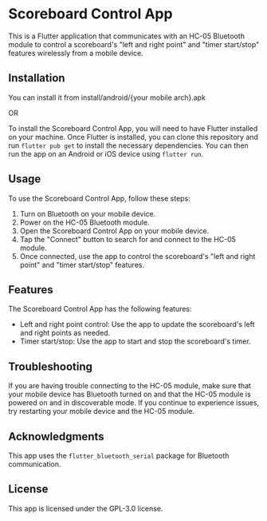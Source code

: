 # Scoreboard Control App

This is a Flutter application that communicates with an HC-05 Bluetooth module to control a scoreboard's "left and right point" and "timer start/stop" features wirelessly from a mobile device.

## Installation

You can install it from install/android/{your mobile arch}.apk

OR

To install the Scoreboard Control App, you will need to have Flutter installed on your machine. Once Flutter is installed, you can clone this repository and run `flutter pub get` to install the necessary dependencies. You can then run the app on an Android or iOS device using `flutter run`.

## Usage

To use the Scoreboard Control App, follow these steps:

1. Turn on Bluetooth on your mobile device.
2. Power on the HC-05 Bluetooth module.
3. Open the Scoreboard Control App on your mobile device.
4. Tap the "Connect" button to search for and connect to the HC-05 module.
5. Once connected, use the app to control the scoreboard's "left and right point" and "timer start/stop" features.

## Features

The Scoreboard Control App has the following features:

- Left and right point control: Use the app to update the scoreboard's left and right points as needed.
- Timer start/stop: Use the app to start and stop the scoreboard's timer.

## Troubleshooting

If you are having trouble connecting to the HC-05 module, make sure that your mobile device has Bluetooth turned on and that the HC-05 module is powered on and in discoverable mode. If you continue to experience issues, try restarting your mobile device and the HC-05 module.

## Acknowledgments

This app uses the `flutter_bluetooth_serial` package for Bluetooth communication.

## License

This app is licensed under the GPL-3.0 license.